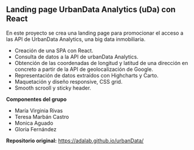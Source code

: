 ## Landing page UrbanData Analytics (uDa) con React

En este proyecto se crea una landing page para promocionar el acceso a las API de UrbanData Analytics, una big data inmobiliaria. 
 * Creación de una SPA con React.
 * Consulta de datos a la API de urbanData Analytics.
 * Obtención de las coordenadas de longitud y latitud de una dirección en concreto a partir de la API de geolocalización de Google.
 * Representación de datos extraídos con Highcharts y Carto.
 * Maquetación y diseño responsive, CSS grid.
 * Smooth scrooll y sticky header.
 
 __Componentes del grupo__

* María Virginia Rivas
* Teresa Marbán Castro
* Monica Aguado
* Gloria Fernández

__Repositorio original:__ https://adalab.github.io/urbanData/
